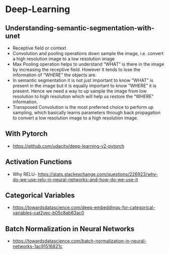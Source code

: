 # Deep-Learning

## Understanding-semantic-segmentation-with-unet

* Receptive field or context
* Convolution and pooling operations down sample the image, i.e. convert a high resolution image to a low resolution image
* Max Pooling operation helps to understand “WHAT” is there in the image by increasing the receptive field. However it tends to lose the information of “WHERE” the objects are.
* In semantic segmentation it is not just important to know “WHAT” is present in the image but it is equally important to know “WHERE” it is present. Hence we need a way to up sample the image from low resolution to high resolution which will help us restore the “WHERE” information.
* Transposed Convolution is the most preferred choice to perform up sampling, which basically learns parameters through back propagation to convert a low resolution image to a high resolution image.

## With Pytorch

* https://github.com/udacity/deep-learning-v2-pytorch


## Activation Functions

* Why RELU- https://stats.stackexchange.com/questions/226923/why-do-we-use-relu-in-neural-networks-and-how-do-we-use-it

## Categorical Variables

* https://towardsdatascience.com/deep-embeddings-for-categorical-variables-cat2vec-b05c8ab63ac0

## Batch Normalization in Neural Networks

* https://towardsdatascience.com/batch-normalization-in-neural-networks-1ac91516821c
